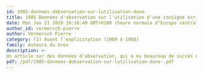 ```yaml
---
id: 1985-donnees-dobservation-sur-lutilisation-dune-
title: 1985 Données d'observation sur l'utilisation d'une consigne écrite : l'atomisation de l'action
date: Mon Jan 21 2019 10:16:49 GMT+0100 (heure normale d’Europe centrale)
author_id: vermersch-pierre
author: Vermersch Pierre
category: (1) Avant l'explicitation (1969 à 1988)
family: Auteurs du Grex
description: >-
Un article sur des données d'observation, qui a eu beaucoup de succés et qui a été repris en exemple dans des manuels. paru dans 1985, Le Travail Humain, 48, 2, 161-172 
pdf: /pdf/1985-donnees-dobservation-sur-lutilisation-dune-.pdf
---
```

